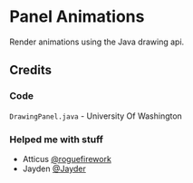 # Panel Animations

Render animations using the Java drawing api.

## Credits

### Code

`DrawingPanel.java` - University Of Washington

### Helped me with stuff

- Atticus [@roguefirework](https://github.com/roguefirework)
- Jayden [@Jayder](https://github.com/ilhs1096069)
